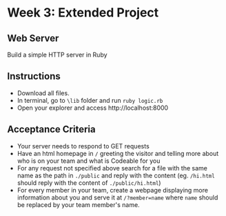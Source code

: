 # Week 3: Extended Project
## Web Server

Build a simple HTTP server in Ruby

## Instructions

- Download all files.
- In terminal, go to `\lib` folder and run `ruby logic.rb`
- Open your explorer and access http://localhost:8000

## Acceptance Criteria

- Your server needs to respond to GET requests
- Have an html homepage in `/` greeting the visitor and telling more about who is on your team and what is Codeable for you
- For any request not specified above search for a file with the same name as the path in `./public` and reply with the content (eg. `/hi.html` should reply with the content of `./public/hi.html`)
- For every member in your team, create a webpage displaying more information about you and serve it at `/?member=name` where `name` should be replaced by your team member's name.



